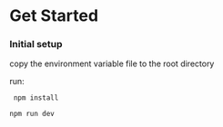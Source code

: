 # Get Started
 ### Initial setup
 copy the environment variable file to the root directory

run:
```
 npm install
```
```
npm run dev
```

 
